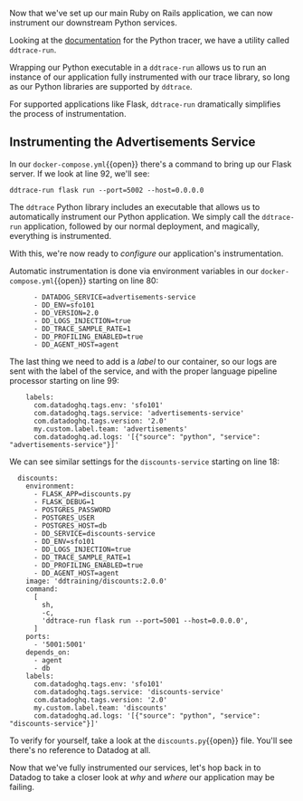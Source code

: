 Now that we've set up our main Ruby on Rails application, we can now instrument our downstream Python services.

Looking at the [documentation](https://ddtrace.readthedocs.io/en/stable/integrations.html#flask) for the Python tracer, we have a utility called `ddtrace-run`. 

Wrapping our Python executable in a `ddtrace-run` allows us to run an instance of our application fully instrumented with our trace library, so long as our Python libraries are supported by `ddtrace`.

For supported applications like Flask, `ddtrace-run` dramatically simplifies the process of instrumentation.

## Instrumenting the Advertisements Service

In our `docker-compose.yml`{{open}} there's a command to bring up our Flask server. If we look at line 92, we'll see:

```
ddtrace-run flask run --port=5002 --host=0.0.0.0
```

The `ddtrace` Python library includes an executable that allows us to automatically instrument our Python application. We simply call the `ddtrace-run` application, followed by our normal deployment, and magically, everything is instrumented.

With this, we're now ready to *configure* our application's instrumentation.

Automatic instrumentation is done via environment variables in our `docker-compose.yml`{{open}} starting on line 80:

```
      - DATADOG_SERVICE=advertisements-service
      - DD_ENV=sfo101
      - DD_VERSION=2.0
      - DD_LOGS_INJECTION=true
      - DD_TRACE_SAMPLE_RATE=1
      - DD_PROFILING_ENABLED=true
      - DD_AGENT_HOST=agent
```

The last thing we need to add is a *label* to our container, so our logs are sent with the label of the service, and with the proper language pipeline processor starting on line 99:

```
    labels:
      com.datadoghq.tags.env: 'sfo101'
      com.datadoghq.tags.service: 'advertisements-service'
      com.datadoghq.tags.version: '2.0'
      my.custom.label.team: 'advertisements'
      com.datadoghq.ad.logs: '[{"source": "python", "service": "advertisements-service"}]'
```

We can see similar settings for the `discounts-service` starting on line 18:

```
  discounts:
    environment:
      - FLASK_APP=discounts.py
      - FLASK_DEBUG=1
      - POSTGRES_PASSWORD
      - POSTGRES_USER
      - POSTGRES_HOST=db
      - DD_SERVICE=discounts-service
      - DD_ENV=sfo101
      - DD_LOGS_INJECTION=true
      - DD_TRACE_SAMPLE_RATE=1
      - DD_PROFILING_ENABLED=true
      - DD_AGENT_HOST=agent 
    image: 'ddtraining/discounts:2.0.0'
    command:
      [
        sh,
        -c,
        'ddtrace-run flask run --port=5001 --host=0.0.0.0',
      ]
    ports:
      - '5001:5001'
    depends_on:
      - agent
      - db
    labels:
      com.datadoghq.tags.env: 'sfo101'
      com.datadoghq.tags.service: 'discounts-service'
      com.datadoghq.tags.version: '2.0'
      my.custom.label.team: 'discounts'
      com.datadoghq.ad.logs: '[{"source": "python", "service": "discounts-service"}]'
```

To verify for yourself, take a look at the `discounts.py`{{open}} file. You'll see there's no reference to Datadog at all.

Now that we've fully instrumented our services, let's hop back in to Datadog to take a closer look at *why* and *where* our application may be failing.